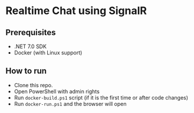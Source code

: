 # Realtime Chat using SignalR

## Prerequisites

- .NET 7.0 SDK
- Docker (with Linux support)

## How to run

- Clone this repo.
- Open PowerShell with admin rights
- Run `docker-build.ps1` script (if it is the first time or after code changes)
- Run `docker-run.ps1` and the browser will open